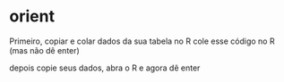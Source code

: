 # orient

Primeiro, copiar e colar dados da sua tabela no R
cole esse código no R (mas não dê enter)

depois copie seus dados, abra o R e agora dê enter
